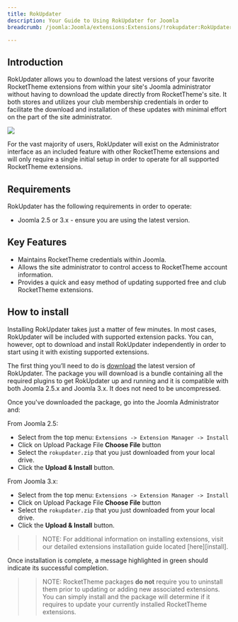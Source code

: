 ```yaml
---
title: RokUpdater
description: Your Guide to Using RokUpdater for Joomla
breadcrumb: /joomla:Joomla/extensions:Extensions/!rokupdater:RokUpdater

---
```


Introduction
-----
RokUpdater allows you to download the latest versions of your favorite RocketTheme extensions from within your site's Joomla administrator without having to download the update directly from RocketTheme's site. It both stores and utilizes your club membership credentials in order to facilitate the download and installation of these updates with minimal effort on the part of the site administrator.

![][rokupdater_update_manager_1]

For the vast majority of users, RokUpdater will exist on the Administrator interface as an included feature with other RocketTheme extensions and will only require a single initial setup in order to operate for all supported RocketTheme extensions.

Requirements
------------
RokUpdater has the following requirements in order to operate:

* Joomla 2.5 or 3.x - ensure you are using the latest version.

Key Features
------------
* Maintains RocketTheme credentials within Joomla.
* Allows the site administrator to control access to RocketTheme account information.
* Provides a quick and easy method of updating supported free and club RocketTheme extensions.

How to install
--------------
Installing RokUpdater takes just a matter of few minutes. In most cases, RokUpdater will be included with supported extension packs. You can, however, opt to download and install RokUpdater independently in order to start using it with existing supported extensions.

The first thing you’ll need to do is [download][download] the latest version of RokUpdater. The package you will download is a bundle containing all the required plugins to get RokUpdater up and running and it is compatible with both Joomla 2.5.x and Joomla 3.x. It does not need to be uncompressed. 

Once you've downloaded the package, go into the Joomla Administrator and:

From Joomla 2.5:

* Select from the top menu: `Extensions -> Extension Manager -> Install`
* Click on Upload Package File **Choose File** button
* Select the `rokupdater.zip` that you just downloaded from your local drive.
* Click the **Upload & Install** button.

From Joomla 3.x:

* Select from the top menu: `Extensions -> Extension Manager -> Install`
* Click on Upload Package File **Choose File** button
* Select the `rokupdater.zip` that you just downloaded from your local drive.
* Click the **Upload & Install** button.

>> NOTE: For additional information on installing extensions, visit our detailed extensions installation guide located [here][install].

Once installation is complete, a message highlighted in green should indicate its successful completion.

>> NOTE: RocketTheme packages **do not** require you to uninstall them prior to updating or adding new associated extensions. You can simply install and the package will determine if it requires to update your currently installed RocketTheme extensions.

[login_1]: assets/rokupdater_login_1.jpeg
[login_2]: assets/rokupdater_login_2.jpeg
[rokupdater_plugin_manager_1]: assets/rokupdater_plugin_manager_1.jpeg
[rokupdater_update_manager_1]: assets/rokupdater_update_manager_1.jpeg
[rokupdater_update_manager_2]: assets/rokupdater_update_manager_2.jpeg
[download]: http://www.rockettheme.com/extensions-downloads/free/3490-rokupdater